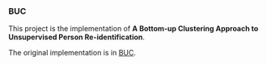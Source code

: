 ### BUC

This project is the implementation of **A Bottom-up Clustering Approach to Unsupervised Person Re-identification**.

The original implementation is in [BUC](https://github.com/vana77/Bottom-up-Clustering-Person-Re-identification).
